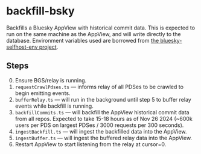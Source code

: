# backfill-bsky

Backfills a Bluesky AppView with historical commit data. This is expected to run on the same machine as the AppView, and will write directly to the database. Environment variables used are borrowed from [the bluesky-selfhost-env project](https://github.com/itaru2622/bluesky-selfhost-env/blob/467f060ab935d143096a7292c627a221cfef29b5/docker-compose.yaml#L294).

## Steps

0. Ensure BGS/relay is running.
1. `requestCrawlPdses.ts` — informs relay of all PDSes to be crawled to begin emitting events.
2. `bufferRelay.ts` — will run in the background until step 5 to buffer relay events while backfill is running.
3. `backfillCommits.ts` — will backfill the AppView historical commit data from all repos. Expected to take 15-18 hours as of Nov 26 2024 (~600k users per PDS on largest PDSes / 3000 requests per 300 seconds).
4. `ingestBackfill.ts` — will ingest the backfilled data into the AppView.
5. `ingestBuffer.ts` — will ingest  the buffered relay data into the AppView.
6. Restart AppView to start listening from the relay at cursor=0.
